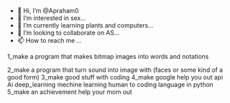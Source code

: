 - 👋 Hi, I’m @Apraham0
- 👀 I’m interested in sex...
- 🌱 I’m currently learning plants and computers...
- 💞️ I’m looking to collaborate on AS...
- 📫 How to reach me ...

<!---
Apraham0/Apraham0 is a ✨ special ✨ repository because its `README.md` (this file) appears on your GitHub profile.
You can click the Preview link to take a look at your changes.
--->1_make a program that makes bitmap images into words and notations
2_make a program that turn sound into image with (faces or some kind of a good form)
3_make good stuff with coding
4_make google help you out api Ai deep_learning mechine learning human to coding language in python
5_make an achievement help your mom out
